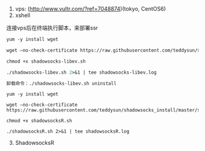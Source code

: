 
1. vps: (http://www.vultr.com/?ref=7048874)(tokyo, CentOS6)
2. xshell

 连接vps后在终端执行脚本，来部署ssr

```ss
yum -y install wget

wget –no-check-certificate https://raw.githubusercontent.com/teddysun/shadowsocks_install/master/shadowsocks-libev.sh

chmod +x shadowsocks-libev.sh

./shadowsocks-libev.sh 2>&1 | tee shadowsocks-libev.log

卸载命令：./shadowsocks-libev.sh uninstall
```


```ssr
yum -y install wget

wget –no-check-certificate https://raw.githubusercontent.com/teddysun/shadowsocks_install/master/shadowsocksR.sh

chmod +x shadowsocksR.sh

./shadowsocksR.sh 2>&1 | tee shadowsocksR.log
```

3. ShadowsocksR